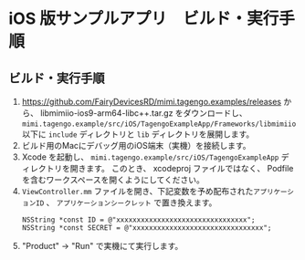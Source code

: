 # iOS 版サンプルアプリ　ビルド・実行手順

## ビルド・実行手順

1. https://github.com/FairyDevicesRD/mimi.tagengo.examples/releases から、 libmimiio-ios9-arm64-libc++.tar.gz をダウンロードし、 `mimi.tagengo.example/src/iOS/TagengoExampleApp/Frameworks/libmimiio` 以下に `include` ディレクトリと `lib` ディレクトリを展開します。
2. ビルド用のMacにデバッグ用のiOS端末（実機）を接続します。
3. Xcode を起動し、 `mimi.tagengo.example/src/iOS/TagengoExampleApp` ディレクトリを開きます。
   このとき、 xcodeproj ファイルではなく、 Podfile を含むワークスペースを開くようにしてください。
4. `ViewController.mm` ファイルを開き、下記変数を予め配布された`アプリケーションID` 、 `アプリケーションシークレット` で置き換えます。
    ```
    NSString *const ID = @"xxxxxxxxxxxxxxxxxxxxxxxxxxxxxxxx";
    NSString *const SECRET = @"xxxxxxxxxxxxxxxxxxxxxxxxxxxxxxxx";
    ```
5. "Product" -> "Run" で実機にて実行します。
